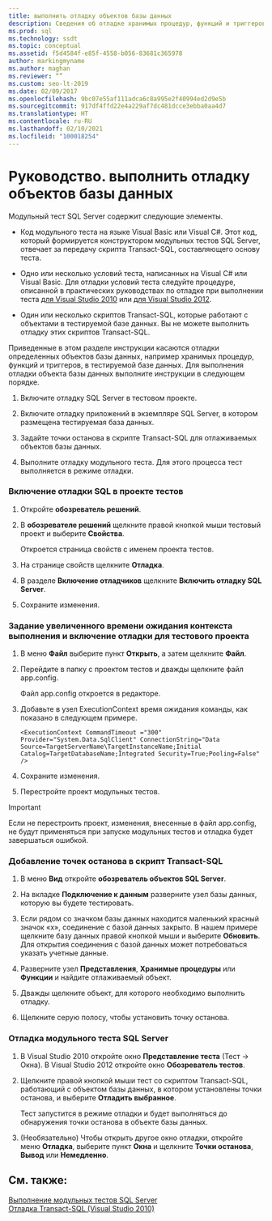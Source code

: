 ```yaml
---
title: выполнить отладку объектов базы данных
description: Сведения об отладке хранимых процедур, функций и триггеров. Узнайте, как включить отладку, установить точки останова и выполнить модульный тест SQL Server в режиме отладки.
ms.prod: sql
ms.technology: ssdt
ms.topic: conceptual
ms.assetid: f5d4584f-e85f-4558-b056-83681c365978
author: markingmyname
ms.author: maghan
ms.reviewer: “”
ms.custom: seo-lt-2019
ms.date: 02/09/2017
ms.openlocfilehash: 9bc07e55af111adca6c8a995e2f40994ed2d9e5b
ms.sourcegitcommit: 917df4ffd22e4a229af7dc481dcce3ebba0aa4d7
ms.translationtype: HT
ms.contentlocale: ru-RU
ms.lasthandoff: 02/10/2021
ms.locfileid: "100018254"
---
```

# <a name="how-to--debug-database-objects"></a>Руководство.  выполнить отладку объектов базы данных

Модульный тест SQL Server содержит следующие элементы.  
  
-   Код модульного теста на языке Visual Basic или Visual C\#. Этот код, который формируется конструктором модульных тестов SQL Server, отвечает за передачу скрипта Transact\-SQL, составляющего основу теста.  
  
-   Одно или несколько условий теста, написанных на Visual C\# или Visual Basic. Для отладки условий теста следуйте процедуре, описанной в практических руководствах по отладке при выполнении теста [для Visual Studio 2010](/previous-versions/visualstudio/visual-studio-2010/ms182484(v=vs.100)) или [для Visual Studio 2012](/previous-versions/ms182484(v=vs.140)).  
  
-   Один или несколько скриптов Transact\-SQL, которые работают с объектами в тестируемой базе данных. Вы не можете выполнить отладку этих скриптов Transact\-SQL.  
  
Приведенные в этом разделе инструкции касаются отладки определенных объектов базы данных, например хранимых процедур, функций и триггеров, в тестируемой базе данных. Для выполнения отладки объекта базы данных выполните инструкции в следующем порядке.  
  
1.  Включите отладку SQL Server в тестовом проекте.  
  
2.  Включите отладку приложений в экземпляре SQL Server, в котором размещена тестируемая база данных.  
  
3.  Задайте точки останова в скрипте Transact\-SQL для отлаживаемых объектов базы данных.  
  
4.  Выполните отладку модульного теста. Для этого процесса тест выполняется в режиме отладки.  
  
### <a name="to-enable-sql-debugging-on-your-test-project"></a>Включение отладки SQL в проекте тестов  
  
1.  Откройте **обозреватель решений**.  
  
2.  В **обозревателе решений** щелкните правой кнопкой мыши тестовый проект и выберите **Свойства**.  
  
    Откроется страница свойств с именем проекта тестов.  
  
3.  На странице свойств щелкните **Отладка**.  
  
4.  В разделе **Включение отладчиков** щелкните **Включить отладку SQL Server**.  
  
5.  Сохраните изменения.  
  
### <a name="to-set-an-increased-execution-context-timeout-to-enable-debugging-for-your-test-project"></a>Задание увеличенного времени ожидания контекста выполнения и включение отладки для тестового проекта  
  
1.  В меню **Файл** выберите пункт **Открыть**, а затем щелкните **Файл**.  
  
2.  Перейдите в папку с проектом тестов и дважды щелкните файл app.config.  
  
    Файл app.config откроется в редакторе.  
  
3.  Добавьте в узел ExecutionContext время ожидания команды, как показано в следующем примере.  
  
    ```  
    <ExecutionContext CommandTimeout ="300" Provider="System.Data.SqlClient" ConnectionString="Data Source=TargetServerName\TargetInstanceName;Initial Catalog=TargetDatabaseName;Integrated Security=True;Pooling=False" />  
    ```  
  
4.  Сохраните изменения.  
  
5.  Перестройте проект модульных тестов.  
  
> [!IMPORTANT]  
> Если не перестроить проект, изменения, внесенные в файл app.config, не будут применяться при запуске модульных тестов и отладка будет завершаться ошибкой.  
  
### <a name="to-add-breakpoints-to-your-transact-sql-script"></a>Добавление точек останова в скрипт Transact\-SQL  
  
1.  В меню **Вид** откройте **обозреватель объектов SQL Server**.  
  
2.  На вкладке **Подключение к данным** разверните узел базы данных, которую вы будете тестировать.  
  
3.  Если рядом со значком базы данных находится маленький красный значок «x», соединение с базой данных закрыто. В нашем примере щелкните базу данных правой кнопкой мыши и выберите **Обновить**. Для открытия соединения с базой данных может потребоваться указать учетные данные.  
  
4.  Разверните узел **Представления**, **Хранимые процедуры** или **Функции** и найдите отлаживаемый объект.  
  
5.  Дважды щелкните объект, для которого необходимо выполнить отладку.  
  
6.  Щелкните серую полосу, чтобы установить точку останова.  
  
### <a name="to-debug-your-sql-server-unit-test"></a>Отладка модульного теста SQL Server  
  
1.  В Visual Studio 2010 откройте окно **Представление теста** (Тест -> Окна). В Visual Studio 2012 откройте окно **Обозреватель тестов**.  
  
2.  Щелкните правой кнопкой мыши тест со скриптом Transact\-SQL, работающий с объектом базы данных, в котором установлены точки останова, и выберите **Отладить выбранное**.  
  
    Тест запустится в режиме отладки и будет выполняться до обнаружения точки останова в объекте базы данных.  
  
3.  (Необязательно) Чтобы открыть другое окно отладки, откройте меню **Отладка**, выберите пункт **Окна** и щелкните **Точки останова**, **Вывод** или **Немедленно**.  
  
## <a name="see-also"></a>См. также:  
[Выполнение модульных тестов SQL Server](../ssdt/running-sql-server-unit-tests.md)  
[Отладка Transact-SQL (Visual Studio 2010)](/previous-versions/visualstudio/visual-studio-2010/zefbf0t6(v=vs.100))  
